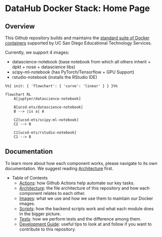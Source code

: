 # DataHub Docker Stack: Home Page

## Overview

This Github repository builds and maintains the [standard suite of Docker containers](https://support.ucsd.edu/services?id=kb_article_view&sysparm_article=KB0032173&sys_kb_id=e61b198e1b74781048e9cae5604bcbe0) supported by UC San Diego Educational Technology Services.

Currently, we support 4 images:

- datascience-notebook (base notebook from which all others inherit + dpkt + nose + datascience libs)
- scipy-ml-notebook (has PyTorch/Tensorflow + GPU Support)
- rstudio-notebook (installs the RStudio IDE)

```mermaid {code_block=true}
%%{ init: { 'flowchart': { 'curve': 'linear' } } }%%

flowchart RL
    A[juptyer/datascience-notebook]

    B[ucsd-ets/datascience-notebook]
    B --> |is a| A
    
    C2[ucsd-ets/scipy-ml-notebook]
    C2 --> B

    C1[ucsd-ets/rstudio-notebook]
    C1 --> B
```

## Documentation

To learn more about how each component works, please navigate to its own documentation. We suggest reading [Architecture](/Documentation/architecture.md) first.

- Table of Contents
  - [Actions](/Documentation/actions.md): how Github Actions help automate our key tasks.
  - [Architecture](/Documentation/architecture.md): the file architecture of this repository and how each component relates to each other.
  - [Images](/Documentation/images.md): what we use and how we use them to maintain our Docker images.
  - [Scripts](/Documentation/scripts.md): how the backend scripts work and what each module does in the bigger picture.
  - [Tests](/Documentation/tests.md): how we perform tests and the difference among them.
  - [Development Guide](/Documentation/dev_guide.md): useful tips to look at and follow if you want to contribute to this repository.
